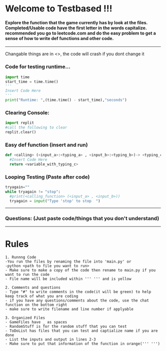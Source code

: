 # Welcome to Testbased !!!
#### Explore the function that the game currently has by look at the files. Completed/Usable code have the first letter in the words capitalize. recommended you go to leetcode.com and do the easy problem to get a sense of how to write def functions and other code.
---
Changable things are in <>, the code will crash if you dont change it
### Code for testing runtime...
```python
import time
start_time = time.time()
'''
Insert Code Here
'''
print("Runtime: ",(time.time() - start_time),"seconds")
```
### Clearing Console:
```python
import replit
#call the following to clear
replit.clear()
```

### Easy def function (insert and run)
```python
def <calling> (<input_a>:<typing_a> , <input_b>:<typing_b>)-> <typing_c>:
  #Insert Code Here
  return <variable_with_typing_c>
```

### Looping Testing (Paste after code)
```python
tryagain=""
while tryagain != "stop":
  #print(<calling_function> (<input_a> , <input_b>))
  tryagain = input("Type 'stop' to stop  ")
```
---
### Questions: (Just paste code/things that you don't understand)




---
# Rules
```
1. Runnng Code
-You run the files by renaming the file into 'main.py' or
-python <path to file you want to run>
- Make sure to make a copy of the code then rename to main.py if you want to run the code
- File name will be included within ''' ''' and is yellow

2. Comments and questions
- Type "#" to write comments in the code(it will be green) to help keep track of what you are coding
- if you have any questions/comments about the code, use the chat function on the bottom right
- make sure to write filename and line number if applyable

3. Organized Files
- GameFiles have _ as spaces
- RandomStuff is for the random stuff that you can test
- ToDoList has files that you can test and captialize name if you are done
- List the inputs and output in lines 2-3
- Make sure to put that information of the function in orange(''' ''')
```